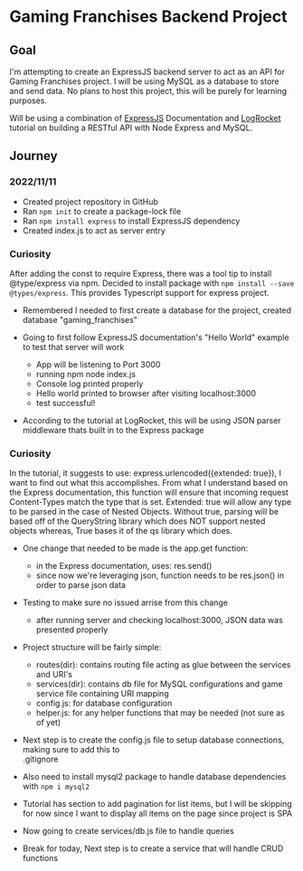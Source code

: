 # Gaming Franchises Backend Project

## Goal
I'm attempting to create an ExpressJS backend server to act as an API for Gaming Franchises project.
I will be using MySQL as a database to store and send data. No plans to host this project, this will
be purely for learning purposes.

Will be using a combination of [ExpressJS](https://expressjs.com) Documentation and 
[LogRocket](https://blog.logrocket.com/build-rest-api-node-express-mysql/) tutorial on building a RESTful API with Node Express and MySQL.

## Journey
### 2022/11/11
- Created project repository in GitHub
- Ran `npm init` to create a package-lock file
- Ran `npm install express` to install ExpressJS dependency
- Created index.js to act as server entry

### Curiosity
After adding the const to require Express, there was a tool tip to install @type/express via npm.
Decided to install package with `npm install --save @types/express`. This provides Typescript support
for express project.

- Remembered I needed to first create a database for the project, created database "gaming_franchises"

- Going to first follow ExpressJS documentation's "Hello World" example to test that server will work
    - App will be listening to Port 3000
    - running npm node index.js
    - Console log printed properly
    - Hello world printed to browser after visiting localhost:3000
    - test successful!

- According to the tutorial at LogRocket, this will be using JSON parser middleware thats built in to
  the Express package

### Curiosity
In the tutorial, it suggests to use: express.urlencoded({extended: true}), I want to find out what this 
accomplishes.
From what I understand based on the Express documentation, this function will ensure that incoming request
Content-Types match the type that is set. Extended: true will allow any type to be parsed in the case of
Nested Objects. Without true, parsing will be based off of the QueryString library which does NOT support
nested objects whereas, True bases it of the qs library which does.

- One change that needed to be made is the app.get function:
    - in the Express documentation, uses: res.send()
    - since now we're leveraging json, function needs to be res.json() in order to parse json data
- Testing to make sure no issued arrise from this change
    - after running server and checking localhost:3000, JSON data was presented properly

- Project structure will be fairly simple:
    - routes(dir): contains routing file acting as glue between the services and URI's
    - services(dir): contains db file for MySQL configurations and game service file containing URI mapping
    - config.js: for database configuration
    - helper.js: for any helper functions that may be needed (not sure as of yet)

- Next step is to create the config.js file to setup database connections, making sure to add this to  
  .gitignore
- Also need to install mysql2 package to handle database dependencies with `npm i mysql2`
- Tutorial has section to add pagination for list items, but I will be skipping for now since I want to
  display all items on the page since project is SPA
- Now going to create services/db.js file to handle queries
- Break for today, Next step is to create a service that will handle CRUD functions